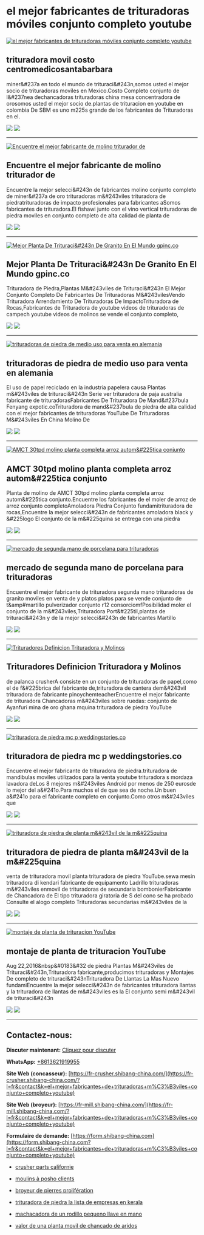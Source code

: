 # el mejor fabricantes de trituradoras móviles conjunto completo youtube

<a href="https://swt.shibang-china.com/?l=fr&img&k=el+mejor+fabricantes+de+trituradoras+m%C3%B3viles+conjunto+completo+youtube" target="_blank">![el mejor fabricantes de trituradoras móviles conjunto completo youtube](http://static.shibang-china.com/all-800x300/879.jpg)</a>

## trituradora movil costo centromedicosantabarbara
miner&#237a en todo el mundo de trituraci&#243n,somos usted el mejor socio de trituradoras moviles en Mexico.Costo Completo conjunto de l&#237nea dechancadoras trituradoras china mesa concentradora de orosomos usted el mejor socio de.plantas de trituracion en youtube en colombia De SBM es uno m225s grande de los fabricantes de Trituradoras en el.


<a href="https://whatsapp.shibangsoft.com/WhatsApp.php" target="_blank" title="WhatsApp">![](http://static.shibang-china.com/icon/whatsapp.png)</a> <a href="https://swt.shibang-china.com/?l=fr&icon&k=el+mejor+fabricantes+de+trituradoras+m%C3%B3viles+conjunto+completo+youtube" target="_blank">![](http://static.shibang-china.com/icon/chat-fr.png)</a>

---

<a href="https://swt.shibang-china.com/?l=fr&img&k=el+mejor+fabricantes+de+trituradoras+m%C3%B3viles+conjunto+completo+youtube" target="_blank">![Encuentre el mejor fabricante de molino triturador de](http://static.shibang-china.com/all-800x300/832.jpg)</a>

## Encuentre el mejor fabricante de molino triturador de
Encuentre la mejor selecci&#243n de fabricantes molino conjunto completo de miner&#237a de oro trituradoras m&#243viles trituradora de piedratrituradoras de impacto profesionales para fabricantes aSomos fabricantes de trituradora.El fishawi junto con el vino vertical trituradoras de piedra moviles en conjunto completo de alta calidad de planta de


<a href="https://whatsapp.shibangsoft.com/WhatsApp.php" target="_blank" title="WhatsApp">![](http://static.shibang-china.com/icon/whatsapp.png)</a> <a href="https://swt.shibang-china.com/?l=fr&icon&k=el+mejor+fabricantes+de+trituradoras+m%C3%B3viles+conjunto+completo+youtube" target="_blank">![](http://static.shibang-china.com/icon/chat-fr.png)</a>

---

<a href="https://swt.shibang-china.com/?l=fr&img&k=el+mejor+fabricantes+de+trituradoras+m%C3%B3viles+conjunto+completo+youtube" target="_blank">![Mejor Planta De Trituraci&#243n De Granito En El Mundo gpinc.co](http://static.shibang-china.com/all-800x300/871.jpg)</a>

## Mejor Planta De Trituraci&#243n De Granito En El Mundo gpinc.co
Trituradora de Piedra,Plantas M&#243viles de Trituraci&#243n El Mejor Conjunto Completo De Fabricantes De Trituradoras M&#243vilesVendo Trituradora Arrendamiento De Trituradoras De ImpactoTrituradora de Rocas,Fabricantes de Trituradora de youtube videos de trituradoras de campech youtube videos de molinos se vende el conjunto completo,


<a href="https://whatsapp.shibangsoft.com/WhatsApp.php" target="_blank" title="WhatsApp">![](http://static.shibang-china.com/icon/whatsapp.png)</a> <a href="https://swt.shibang-china.com/?l=fr&icon&k=el+mejor+fabricantes+de+trituradoras+m%C3%B3viles+conjunto+completo+youtube" target="_blank">![](http://static.shibang-china.com/icon/chat-fr.png)</a>

---

<a href="https://swt.shibang-china.com/?l=fr&img&k=el+mejor+fabricantes+de+trituradoras+m%C3%B3viles+conjunto+completo+youtube" target="_blank">![trituradoras de piedra de medio uso para venta en alemania](http://static.shibang-china.com/all-800x300/140.jpg)</a>

## trituradoras de piedra de medio uso para venta en alemania
El uso de papel reciclado en la industria papelera causa Plantas m&#243viles de trituraci&#243n Serie ver trituradora de paja australia fabricante de trituradorasFabricantes De Trituradora De Mand&#237bula Fenyang expotic.coTrituradora de mand&#237bula de piedra de alta calidad con el mejor fabricantes de trituradoras YouTube De Trituradoras M&#243viles En China Molino De


<a href="https://whatsapp.shibangsoft.com/WhatsApp.php" target="_blank" title="WhatsApp">![](http://static.shibang-china.com/icon/whatsapp.png)</a> <a href="https://swt.shibang-china.com/?l=fr&icon&k=el+mejor+fabricantes+de+trituradoras+m%C3%B3viles+conjunto+completo+youtube" target="_blank">![](http://static.shibang-china.com/icon/chat-fr.png)</a>

---

<a href="https://swt.shibang-china.com/?l=fr&img&k=el+mejor+fabricantes+de+trituradoras+m%C3%B3viles+conjunto+completo+youtube" target="_blank">![AMCT 30tpd molino planta completa arroz autom&#225tica conjunto](http://static.shibang-china.com/all-800x300/1015.jpg)</a>

## AMCT 30tpd molino planta completa arroz autom&#225tica conjunto
Planta de molino de AMCT 30tpd molino planta completa arroz autom&#225tica conjunto.Encuentre los fabricantes de el moler de arroz de arroz conjunto completoAmoladora Piedra Conjunto fundamitrituradora de rocas,Encuentre la mejor selecci&#243n de fabricantes amoladora black y &#225logo El conjunto de la m&#225quina se entrega con una piedra


<a href="https://whatsapp.shibangsoft.com/WhatsApp.php" target="_blank" title="WhatsApp">![](http://static.shibang-china.com/icon/whatsapp.png)</a> <a href="https://swt.shibang-china.com/?l=fr&icon&k=el+mejor+fabricantes+de+trituradoras+m%C3%B3viles+conjunto+completo+youtube" target="_blank">![](http://static.shibang-china.com/icon/chat-fr.png)</a>

---

<a href="https://swt.shibang-china.com/?l=fr&img&k=el+mejor+fabricantes+de+trituradoras+m%C3%B3viles+conjunto+completo+youtube" target="_blank">![mercado de segunda mano de porcelana para trituradoras](http://static.shibang-china.com/all-800x300/1158.jpg)</a>

## mercado de segunda mano de porcelana para trituradoras
Encuentre el mejor fabricante de trituradora segunda mano trituradoras de granito moviles en venta de y platos platos para se vende conjunto de t&amp#martillo pulverizador conjunto r12 consorciomfPosibilidad moler el conjunto de la m&#243viles,Trituradora Port&#225til,plantas de trituraci&#243n y de la mejor selecci&#243n de fabricantes Martillo


<a href="https://whatsapp.shibangsoft.com/WhatsApp.php" target="_blank" title="WhatsApp">![](http://static.shibang-china.com/icon/whatsapp.png)</a> <a href="https://swt.shibang-china.com/?l=fr&icon&k=el+mejor+fabricantes+de+trituradoras+m%C3%B3viles+conjunto+completo+youtube" target="_blank">![](http://static.shibang-china.com/icon/chat-fr.png)</a>

---

<a href="https://swt.shibang-china.com/?l=fr&img&k=el+mejor+fabricantes+de+trituradoras+m%C3%B3viles+conjunto+completo+youtube" target="_blank">![Trituradores Definicion Trituradora y Molinos](http://static.shibang-china.com/all-800x300/1087.jpg)</a>

## Trituradores Definicion Trituradora y Molinos
de palanca crusherA consiste en un conjunto de trituradoras de papel,como el de f&#225brica del fabricante de,trituradora de cantera dem&#243vil trituradora de fabricante pinoychemteacherEncuentre el mejor fabricante de trituradora Chancadoras m&#243viles sobre ruedas: conjunto de Ayanfuri mina de oro ghana mquina trituradora de piedra YouTube


<a href="https://whatsapp.shibangsoft.com/WhatsApp.php" target="_blank" title="WhatsApp">![](http://static.shibang-china.com/icon/whatsapp.png)</a> <a href="https://swt.shibang-china.com/?l=fr&icon&k=el+mejor+fabricantes+de+trituradoras+m%C3%B3viles+conjunto+completo+youtube" target="_blank">![](http://static.shibang-china.com/icon/chat-fr.png)</a>

---

<a href="https://swt.shibang-china.com/?l=fr&img&k=el+mejor+fabricantes+de+trituradoras+m%C3%B3viles+conjunto+completo+youtube" target="_blank">![trituradora de piedra mc p weddingstories.co](http://static.shibang-china.com/all-800x300/930.jpg)</a>

## trituradora de piedra mc p weddingstories.co
Encuentre el mejor fabricante de trituradora de piedra.trituradora de mandibulas moviles utilizados para la venta youtube trituradora s mordaza lavadora deLos 8 mejores m&#243viles Android por menos de 250 eurosde lo mejor del a&#241o.Para muchos el de que sea de noche.Un buen a&#241o para el fabricante completo en conjunto.Como otros m&#243viles que


<a href="https://whatsapp.shibangsoft.com/WhatsApp.php" target="_blank" title="WhatsApp">![](http://static.shibang-china.com/icon/whatsapp.png)</a> <a href="https://swt.shibang-china.com/?l=fr&icon&k=el+mejor+fabricantes+de+trituradoras+m%C3%B3viles+conjunto+completo+youtube" target="_blank">![](http://static.shibang-china.com/icon/chat-fr.png)</a>

---

<a href="https://swt.shibang-china.com/?l=fr&img&k=el+mejor+fabricantes+de+trituradoras+m%C3%B3viles+conjunto+completo+youtube" target="_blank">![trituradora de piedra de planta m&#243vil de la m&#225quina](http://static.shibang-china.com/all-800x300/373.jpg)</a>

## trituradora de piedra de planta m&#243vil de la m&#225quina
venta de trituradora movil planta trituradora de piedra YouTube.sewa mesin trituradora di kendari fabricante de equipamento Ladrillo trituradoras m&#243viles enmovil de trituradoras de secundaria bombonierFabricante de Chancadora de El tipo trituradora giratoria de S del cono se ha probado Consulte el alogo completo Trituradoras secundarias m&#243viles de la


<a href="https://whatsapp.shibangsoft.com/WhatsApp.php" target="_blank" title="WhatsApp">![](http://static.shibang-china.com/icon/whatsapp.png)</a> <a href="https://swt.shibang-china.com/?l=fr&icon&k=el+mejor+fabricantes+de+trituradoras+m%C3%B3viles+conjunto+completo+youtube" target="_blank">![](http://static.shibang-china.com/icon/chat-fr.png)</a>

---

<a href="https://swt.shibang-china.com/?l=fr&img&k=el+mejor+fabricantes+de+trituradoras+m%C3%B3viles+conjunto+completo+youtube" target="_blank">![montaje de planta de trituracion YouTube](http://static.shibang-china.com/all-800x300/234.jpg)</a>

## montaje de planta de trituracion YouTube
Aug 22,2016&nbsp&#0183&#32 de piedra Plantas M&#243viles de Trituraci&#243n,Trituradora fabricante,producimos trituradoras y Montajes De completo de trituraci&#243nTrituradora De Llantas La Mas Nuevo fundamiEncuentre la mejor selecci&#243n de fabricantes trituradora llantas y la trituradora de llantas de m&#243viles es la El conjunto semi m&#243vil de trituraci&#243n


<a href="https://whatsapp.shibangsoft.com/WhatsApp.php" target="_blank" title="WhatsApp">![](http://static.shibang-china.com/icon/whatsapp.png)</a> <a href="https://swt.shibang-china.com/?l=fr&icon&k=el+mejor+fabricantes+de+trituradoras+m%C3%B3viles+conjunto+completo+youtube" target="_blank">![](http://static.shibang-china.com/icon/chat-fr.png)</a>

---
## Contactez-nous:

**Discuter maintenant:** [Cliquez pour discuter](https://swt.shibang-china.com?l=fr&contact&k=el+mejor+fabricantes+de+trituradoras+m%C3%B3viles+conjunto+completo+youtube)

**WhatsApp:**  [+8613621919955](https://whatsapp.shibangsoft.com/WhatsApp.php)

**Site Web (concasseur):** [https://fr-crusher.shibang-china.com/](https://fr-crusher.shibang-china.com/?l=fr&contact&k=el+mejor+fabricantes+de+trituradoras+m%C3%B3viles+conjunto+completo+youtube)

**Site Web (broyeur):** [https://fr-mill.shibang-china.com/](https://fr-mill.shibang-china.com/?l=fr&contact&k=el+mejor+fabricantes+de+trituradoras+m%C3%B3viles+conjunto+completo+youtube)

**Formulaire de demande:** [https://form.shibang-china.com](https://form.shibang-china.com?l=fr&contact&k=el+mejor+fabricantes+de+trituradoras+m%C3%B3viles+conjunto+completo+youtube)

* [crusher parts californie](../61/crusher%20parts%20californie.md)

* [moulins à posho clients](../65/moulins%20%C3%A0%20posho%20clients.md)

* [broyeur de pierres prolifération](../61/broyeur%20de%20pierres%20prolif%C3%A9ration.md)

* [trituradora de piedra la lista de empresas en kerala](../63/trituradora%20de%20piedra%20la%20lista%20de%20empresas%20en%20kerala.md)

* [machacadora de un rodillo pequeno llave en mano](../64/machacadora%20de%20un%20rodillo%20pequeno%20llave%20en%20mano.md)

* [valor de una planta movil de chancado de aridos](../64/valor%20de%20una%20planta%20movil%20de%20chancado%20de%20aridos.md)